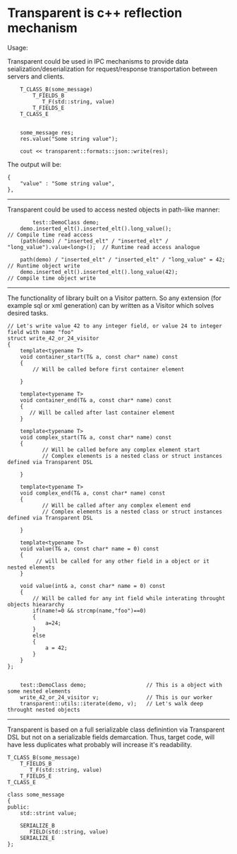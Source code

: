 Transparent is c++ reflection mechanism
===
Usage:

Transparent could be used in IPC mechanisms to provide data seialization/deserialization for request/response 
transportation between servers and clients.

```
	T_CLASS_B(some_message)
		T_FIELDS_B
		   T_F(std::string, value)
		T_FIELDS_E
	T_CLASS_E


	some_message res;
	res.value("Some string value");

	cout << transparent::formats::json::write(res);
```
The output will be:
	
```
{
    "value" : "Some string value",
},
```

---
Transparent could be used to access nested objects in path-like manner:

```
        test::DemoClass demo;
	demo.inserted_elt().inserted_elt().long_value();                              // Compile time read access
	(path(demo) / "inserted_elt" / "inserted_elt" / "long_value").value<long>();  // Runtime read access analogue
	
	path(demo) / "inserted_elt" / "inserted_elt" / "long_value" = 42;            // Runtime object write
	demo.inserted_elt().inserted_elt().long_value(42);                            // Compile time object write
```	
	


---
The functionality of library built on a Visitor pattern. So any extension (for example sql or xml generation) can by written as a Visitor which solves desired tasks. 

```
// Let's write value 42 to any integer field, or value 24 to integer field with name "foo"
struct write_42_or_24_visitor
{
	template<typename T>
	void container_start(T& a, const char* name) const
	{
		// Will be called before first container element
		
	}

	template<typename T>
	void container_end(T& a, const char* name) const
	{
	   // Will be called after last container element
	}

	template<typename T>
	void complex_start(T& a, const char* name) const
	{
		   // Will be called before any complex element start 
		   // Complex elements is a nested class or struct instances defined via Transparent DSL
	
	}

	template<typename T>
	void complex_end(T& a, const char* name) const
	{
   	       // Will be called after any complex element end 
		   // Complex elements is a nested class or struct instances defined via Transparent DSL
	
	}

	template<typename T>
	void value(T& a, const char* name = 0) const
	{
	     // will be called for any other field in a object or it nested elements
	}

	void value(int& a, const char* name = 0) const
	{
	    // Will be called for any int field while interating throught objects hieararchy
		if(name!=0 && strcmp(name,"foo")==0)
		{
			a=24;
		}
		else
		{
			a = 42;
		}
	}
};


	test::DemoClass demo;                   // This is a object with some nested elements
	write_42_or_24_visitor v;               // This is our worker
	transparent::utils::iterate(demo, v);   // Let's walk deep throught nested objects
```
---

Transparent is based on a full serializable class definintion via Transparent DSL but not on a serializable fields demarcation. Thus, target code, will have less duplicates what probably will increase it's readability.

```
T_CLASS_B(some_message)
	T_FIELDS_B
	   T_F(std::string, value)
	T_FIELDS_E
T_CLASS_E
```

```
class some_message
{
public:
	std::strint value;

	SERIALIZE_B
	   FIELD(std::string, value)
	SERIALIZE_E
};
```

 




